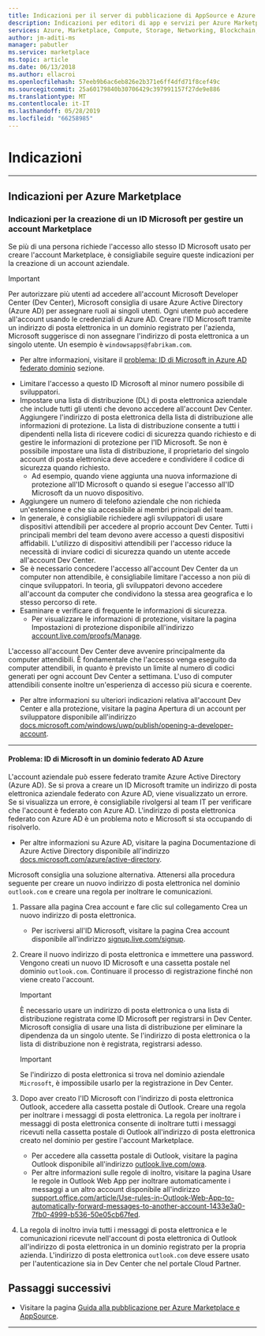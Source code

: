 ```yaml
---
title: Indicazioni per il server di pubblicazione di AppSource e Azure Marketplace | Azure
description: Indicazioni per editori di app e servizi per Azure Marketplace e AppSource
services: Azure, Marketplace, Compute, Storage, Networking, Blockchain, Security
author: jm-aditi-ms
manager: pabutler
ms.service: marketplace
ms.topic: article
ms.date: 06/13/2018
ms.author: ellacroi
ms.openlocfilehash: 57eeb9b6ac6eb826e2b371e6ff4dfd71f8cef49c
ms.sourcegitcommit: 25a60179840b30706429c397991157f27de9e886
ms.translationtype: MT
ms.contentlocale: it-IT
ms.lasthandoff: 05/28/2019
ms.locfileid: "66258985"
---
```

# <a name="guidelines"></a>Indicazioni  

<!--
## Guidelines for AppSource  
-->
---

## <a name="guidelines-for-azure-marketplace"></a>Indicazioni per Azure Marketplace  

### <a name="guidelines-for-creating-a-microsoft-id-to-manage-a-marketplace-account"></a>Indicazioni per la creazione di un ID Microsoft per gestire un account Marketplace  
Se più di una persona richiede l'accesso allo stesso ID Microsoft usato per creare l'account Marketplace, è consigliabile seguire queste indicazioni per la creazione di un account aziendale. 

>[!IMPORTANT]
>Per autorizzare più utenti ad accedere all'account Microsoft Developer Center (Dev Center), Microsoft consiglia di usare Azure Active Directory (Azure AD) per assegnare ruoli ai singoli utenti. Ogni utente può accedere all'account usando le credenziali di Azure AD. Creare l'ID Microsoft tramite un indirizzo di posta elettronica in un dominio registrato per l'azienda, Microsoft suggerisce di non assegnare l'indirizzo di posta elettronica a un singolo utente. Un esempio è `windowsapps@fabrikam.com`.  
>*   Per altre informazioni, visitare il [problema: ID di Microsoft in Azure AD federato dominio](#issue-microsoft-id-in-an-azure-ad-federated-domain) sezione.  

*   Limitare l'accesso a questo ID Microsoft al minor numero possibile di sviluppatori. 
*   Impostare una lista di distribuzione (DL) di posta elettronica aziendale che include tutti gli utenti che devono accedere all'account Dev Center. Aggiungere l'indirizzo di posta elettronica della lista di distribuzione alle informazioni di protezione. La lista di distribuzione consente a tutti i dipendenti nella lista di ricevere codici di sicurezza quando richiesto e di gestire le informazioni di protezione per l'ID Microsoft. Se non è possibile impostare una lista di distribuzione, il proprietario del singolo account di posta elettronica deve accedere e condividere il codice di sicurezza quando richiesto.  
    *   Ad esempio, quando viene aggiunta una nuova informazione di protezione all'ID Microsoft o quando si esegue l'accesso all'ID Microsoft da un nuovo dispositivo.  
*   Aggiungere un numero di telefono aziendale che non richieda un'estensione e che sia accessibile ai membri principali del team.  
*   In generale, è consigliabile richiedere agli sviluppatori di usare dispositivi attendibili per accedere al proprio account Dev Center. Tutti i principali membri del team devono avere accesso a questi dispositivi affidabili. L'utilizzo di dispositivi attendibili per l'accesso riduce la necessità di inviare codici di sicurezza quando un utente accede all'account Dev Center.  
*   Se è necessario concedere l'accesso all'account Dev Center da un computer non attendibile, è consigliabile limitare l'accesso a non più di cinque sviluppatori. In teoria, gli sviluppatori devono accedere all'account da computer che condividono la stessa area geografica e lo stesso percorso di rete.  
*   Esaminare e verificare di frequente le informazioni di sicurezza.  
    *   Per visualizzare le informazioni di protezione, visitare la pagina Impostazioni di protezione disponibile all'indirizzo [account.live.com/proofs/Manage](https://account.live.com/proofs/Manage).

L'accesso all'account Dev Center deve avvenire principalmente da computer attendibili. È fondamentale che l'accesso venga eseguito da computer attendibili, in quanto è previsto un limite al numero di codici generati per ogni account Dev Center a settimana. L'uso di computer attendibili consente inoltre un'esperienza di accesso più sicura e coerente. 
*   Per altre informazioni su ulteriori indicazioni relativa all'account Dev Center e alla protezione, visitare la pagina Apertura di un account per sviluppatore disponibile all'indirizzo [docs.microsoft.com/windows/uwp/publish/opening-a-developer-account](https://docs.microsoft.com/windows/uwp/publish/opening-a-developer-account). 

---

#### <a name="issue-microsoft-id-in-an-azure-ad-federated-domain"></a>Problema: ID di Microsoft in un dominio federato AD Azure  
L'account aziendale può essere federato tramite Azure Active Directory (Azure AD). Se si prova a creare un ID Microsoft tramite un indirizzo di posta elettronica aziendale federato con Azure AD, viene visualizzato un errore. Se si visualizza un errore, è consigliabile rivolgersi al team IT per verificare che l'account è federato con Azure AD. L'indirizzo di posta elettronica federato con Azure AD è un problema noto e Microsoft si sta occupando di risolverlo.  
*   Per altre informazioni su Azure AD, visitare la pagina Documentazione di Azure Active Directory disponibile all'indirizzo [docs.microsoft.com/azure/active-directory](https://docs.microsoft.com/azure/active-directory).

Microsoft consiglia una soluzione alternativa. Attenersi alla procedura seguente per creare un nuovo indirizzo di posta elettronica nel dominio `outlook.com` e creare una regola per inoltrare le comunicazioni.  
1.  Passare alla pagina Crea account e fare clic sul collegamento Crea un nuovo indirizzo di posta elettronica. 
    *   Per iscriversi all'ID Microsoft, visitare la pagina Crea account disponibile all'indirizzo [signup.live.com/signup](https://signup.live.com/signup).  
2.  Creare il nuovo indirizzo di posta elettronica e immettere una password. Vengono creati un nuovo ID Microsoft e una cassetta postale nel dominio `outlook.com`. Continuare il processo di registrazione finché non viene creato l'account.  

    >[!IMPORTANT]
    >È necessario usare un indirizzo di posta elettronica o una lista di distribuzione registrata come ID Microsoft per registrarsi in Dev Center. Microsoft consiglia di usare una lista di distribuzione per eliminare la dipendenza da un singolo utente. Se l'indirizzo di posta elettronica o la lista di distribuzione non è registrata, registrarsi adesso.    

    >[!Important]
    >Se l'indirizzo di posta elettronica si trova nel dominio aziendale `Microsoft`, è impossibile usarlo per la registrazione in Dev Center.  

3.  Dopo aver creato l'ID Microsoft con l'indirizzo di posta elettronica Outlook, accedere alla cassetta postale di Outlook. Creare una regola per inoltrare i messaggi di posta elettronica. La regola per inoltrare i messaggi di posta elettronica consente di inoltrare tutti i messaggi ricevuti nella cassetta postale di Outlook all'indirizzo di posta elettronica creato nel dominio per gestire l'account Marketplace.  
    *   Per accedere alla cassetta postale di Outlook, visitare la pagina Outlook disponibile all'indirizzo [outlook.live.com/owa](https://outlook.live.com/owa).  
    *   Per altre informazioni sulle regole di inoltro, visitare la pagina Usare le regole in Outlook Web App per inoltrare automaticamente i messaggi a un altro account disponibile all'indirizzo [support.office.com/article/Use-rules-in-Outlook-Web-App-to-automatically-forward-messages-to-another-account-1433e3a0-7fb0-4999-b536-50e05cb67fed](https://support.office.com/article/Use-rules-in-Outlook-Web-App-to-automatically-forward-messages-to-another-account-1433e3a0-7fb0-4999-b536-50e05cb67fed).  

1.  La regola di inoltro invia tutti i messaggi di posta elettronica e le comunicazioni ricevute nell'account di posta elettronica di Outlook all'indirizzo di posta elettronica in un dominio registrato per la propria azienda. L'indirizzo di posta elettronica `outlook.com` deve essere usato per l'autenticazione sia in Dev Center che nel portale Cloud Partner.  

## <a name="next-steps"></a>Passaggi successivi

*   Visitare la pagina [Guida alla pubblicazione per Azure Marketplace e AppSource](https://docs.microsoft.com/azure/marketplace/marketplace-publishers-guide). 
 
---
